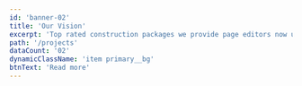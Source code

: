 ```yaml
---
id: 'banner-02'
title: 'Our Vision'
excerpt: 'Top rated construction packages we provide page editors now use Lorem as their default model text'
path: '/projects'
dataCount: '02'
dynamicClassName: 'item primary__bg'
btnText: 'Read more'
---
```

